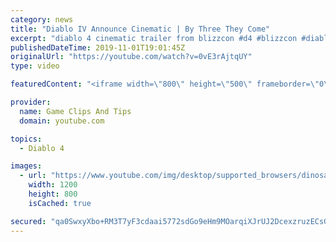 ```yaml
---
category: news
title: "Diablo IV Announce Cinematic | By Three They Come"
excerpt: "diablo 4 cinematic trailer from blizzcon #d4 #blizzcon #diablo."
publishedDateTime: 2019-11-01T19:01:45Z
originalUrl: "https://youtube.com/watch?v=0vE3rAjtqUY"
type: video

featuredContent: "<iframe width=\"800\" height=\"500\" frameborder=\"0\" src=\"https://www.youtube.com/embed/0vE3rAjtqUY\" allow=\"accelerometer; autoplay; encrypted-media; gyroscope; picture-in-picture\" allowfullscreen></iframe>"

provider:
  name: Game Clips And Tips
  domain: youtube.com

topics:
  - Diablo 4

images:
  - url: "https://www.youtube.com/img/desktop/supported_browsers/dinosaur.png"
    width: 1200
    height: 800
    isCached: true

secured: "qa0SwxyXbo+RM3T7yF3cdaai5772sdGo9eHm9MOarqiXJrUJ2DcexzruzECsGrR92m56H2igWTiL3Y3DeYSXDkuPXTCVDF+mabR3SGzFLS+8ZVmJm1coryxLn86z9O9kaVLpeYpfHZuOJcUlhfSEzWXb9c8j8X7QWpTipNisj+2Xy8qL2nJ+9bD4StkOK+4F5CcKF2UV8fP8JAuhj88gJlmoiSh5Nj0BIaBDImIpOtOYfFjlPa1nrdu8+p6diX5Ljd+3MO1DnhefOxXEv/JNVrZPBO6PNyvDna0BD3F+BUW1SiRZmQCwpO+Gv+PpGTrOYy+ChAl3Tutas86ErQprX8iHXjyYAQRBdeIiGnSE6qQBSXZFZZ2oSK0WIBzVxg9bxa1jXCaDCbZhNmcT24vYqw==;+ymblhM8wnWehW4JlAH+qg=="
---
```


